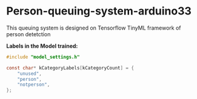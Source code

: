 # Person-queuing-system-arduino33
This queuing system is designed on Tensorflow TinyML framework of person detetction

**Labels in the Model trained:**

``` C
#include "model_settings.h"

const char* kCategoryLabels[kCategoryCount] = {
    "unused",
    "person",
    "notperson",
};
 ```
